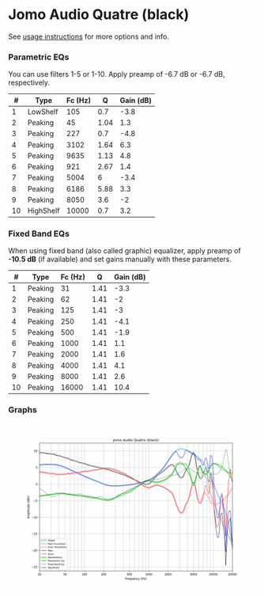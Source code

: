 # Jomo Audio Quatre (black)
See [usage instructions](https://github.com/jaakkopasanen/AutoEq#usage) for more options and info.

### Parametric EQs
You can use filters 1-5 or 1-10. Apply preamp of -6.7 dB or -6.7 dB, respectively.

|   # | Type      |   Fc (Hz) |    Q |   Gain (dB) |
|-----|-----------|-----------|------|-------------|
|   1 | LowShelf  |       105 | 0.7  |        -3.8 |
|   2 | Peaking   |        45 | 1.04 |         1.3 |
|   3 | Peaking   |       227 | 0.7  |        -4.8 |
|   4 | Peaking   |      3102 | 1.64 |         6.3 |
|   5 | Peaking   |      9635 | 1.13 |         4.8 |
|   6 | Peaking   |       921 | 2.67 |         1.4 |
|   7 | Peaking   |      5004 | 6    |        -3.4 |
|   8 | Peaking   |      6186 | 5.88 |         3.3 |
|   9 | Peaking   |      8050 | 3.6  |        -2   |
|  10 | HighShelf |     10000 | 0.7  |         3.2 |

### Fixed Band EQs
When using fixed band (also called graphic) equalizer, apply preamp of **-10.5 dB** (if available) and set gains manually with these parameters.

|   # | Type    |   Fc (Hz) |    Q |   Gain (dB) |
|-----|---------|-----------|------|-------------|
|   1 | Peaking |        31 | 1.41 |        -3.3 |
|   2 | Peaking |        62 | 1.41 |        -2   |
|   3 | Peaking |       125 | 1.41 |        -3   |
|   4 | Peaking |       250 | 1.41 |        -4.1 |
|   5 | Peaking |       500 | 1.41 |        -1.9 |
|   6 | Peaking |      1000 | 1.41 |         1.1 |
|   7 | Peaking |      2000 | 1.41 |         1.6 |
|   8 | Peaking |      4000 | 1.41 |         4.1 |
|   9 | Peaking |      8000 | 1.41 |         2.6 |
|  10 | Peaking |     16000 | 1.41 |        10.4 |

### Graphs
![](./Jomo%20Audio%20Quatre%20(black).png)
